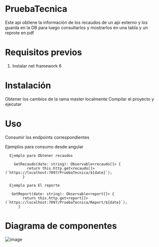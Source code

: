 # PruebaTecnica
Este api obtiene la información de los recaudos de un api externo y los guarda en la DB para luego consultarlos y mostrarlos en una tabla y un reprote en pdf

# Requisitos previos
1. Instalar net framework 6

# Instalación

Obtener los cambios de la rama master localmente
Compilar el proyecto y ejecutar

# Uso

Consumir los endpoints correspondientes 

Ejemplos para consumo desde angular

      Ejemplo para Obtener recaudos
      
        GetRecaudo(date: string): Observable<recaudo[]> {
              return this.http.get<recaudo[]>(`https://localhost:7097/PruebaTecnica/${date}`);
            }

      Ejemplo para El reporte

       GetReport(date: string): Observable<report[]> {
            return this.http.get<report[]>(`https://localhost:7097/PruebaTecnica/Report/${date}`);
          }

# Diagrama de componentes
![image](https://github.com/sxxor/PruebaTecnica/assets/7612153/c7ca86b6-80b1-4b64-a513-9c0d84ddfefe)
